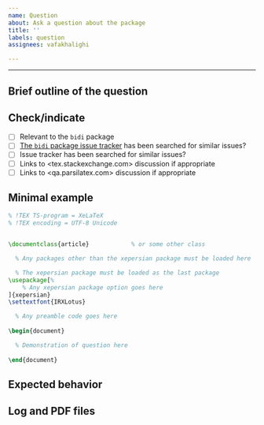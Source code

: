 ```yaml
---
name: Question
about: Ask a question about the package
title: ''
labels: question
assignees: vafakhalighi

---
```


---

<!---
!! Please fill out all sections !!
-->

## Brief outline of the question


## Check/indicate
- [ ] Relevant to the `bidi` package
- [ ] [The `bidi` package issue tracker](https://github.com/vafakhalighi/bidi/issues) has been searched for similar issues?
- [ ] Issue tracker has been searched for similar issues?
- [ ] Links to <tex.stackexchange.com> discussion if appropriate
- [ ] Links to <qa.parsilatex.com> discussion if appropriate

## Minimal example

```tex
% !TEX TS-program = XeLaTeX
% !TEX encoding = UTF-8 Unicode


\documentclass{article}            % or some other class

  % Any packages other than the xepersian package must be loaded here

  % The xepersian package must be loaded as the last package
\usepackage[%
    % Any xepersian package option goes here
]{xepersian}
\settextfont{IRXLotus}

  % Any preamble code goes here
  
\begin{document}

  % Demonstration of question here
  
\end{document}
```

## Expected behavior

## Log and PDF files  

<!---
!! Use drag-and-drop !!
-->

